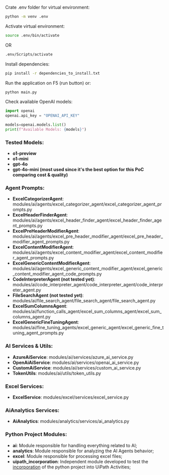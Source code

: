 Crate .env folder for virtual environment:

```bash
python -m venv .env
```

Activate virtual environment:

```bash
source .env/bin/activate
```
OR
```bash
.env/Scripts/activate
```

Install dependencies:

```bash
pip install -r dependencies_to_install.txt
```

Run the application on F5 (run button) or:

```bash
python main.py
```

Check available OpenAI models:
```python
import openai
openai.api_key = "OPENAI_API_KEY"

models=openai.models.list()
print(f"Available Models: {models}")
```

### Tested Models:
- **o1-preview**
- **o1-mini**
- **gpt-4o**
- **gpt-4o-mini (most used since it's the best option for this PoC comparing cost & quality)**

### Agent Prompts:
- **ExcelCategorizerAgent**: modules/ai/agents/excel_categorizer_agent/excel_categorizer_agent_prompts.py
- **ExcelHeaderFinderAgent**: modules/ai/agents/excel_header_finder_agent/excel_header_finder_agent_prompts.py
- **ExcelPreHeaderModifierAgent**: modules/ai/agents/excel_pre_header_modifier_agent/excel_pre_header_modifier_agent_prompts.py
- **ExcelContentModifierAgent**: modules/ai/agents/excel_content_modifier_agent/excel_content_modifier_agent_prompts.py
- **ExcelGenericContentModifierAgent**: modules/ai/agents/excel_generic_content_modifier_agent/excel_generic_content_modifier_agent_code_prompts.py
- **CodeInterpreterAgent (not tested yet)**: modules/ai/code_interpreter_agent/code_interpreter_agent/code_interpreter_agent.py
- **FileSearchAgent (not tested yet)**: modules/ai/file_search_agent/file_search_agent/file_search_agent.py
- **ExcelSumColumnsAgent**: modules/ai/function_calls_agent/excel_sum_columns_agent/excel_sum_columns_agent.py
- **ExcelGenericFineTuningAgent**: modules/ai/fine_tuning_agents/excel_generic_agent/excel_generic_fine_tuning_agent_prompts.py

### AI Services & Utils:
- **AzureAiService**: modules/ai/services/azure_ai_service.py
- **OpenAiAiService**: modules/ai/services/openai_ai_service.py
- **CustomAiService**: modules/ai/services/custom_ai_service.py
- **TokenUtils**: modules/ai/utils/token_utils.py

### Excel Services:
- **ExcelService**: modules/excel/services/excel_service.py

### AiAnalytics Services:
- **AiAnalytics**: modules/analytics/services/ai_analytics.py

### Python Project Modules:
- **ai**: Module responsible for handling everything related to AI;
- **analytics**: Module responsible for analyzing the AI Agents behavior;
- **excel**: Module responsible for processing excel files;
- **uipath_incorporation**: Independent module developed to test the [incorporation](https://youtu.be/Zar8wrhT0Dk?si=cCyvklLRAEGq7eOU) of the python project into UiPath Activities;